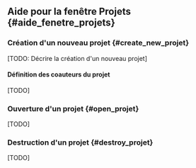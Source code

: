 ## Aide pour la fenêtre Projets {#aide_fenetre_projets}

### Création d'un nouveau projet {#create_new_projet}

[TODO: Décrire la création d'un nouveau projet]

#### Définition des coauteurs du projet

[TODO]

### Ouverture d'un projet {#open_projet}

[TODO]

### Destruction d'un projet {#destroy_projet}

[TODO]
